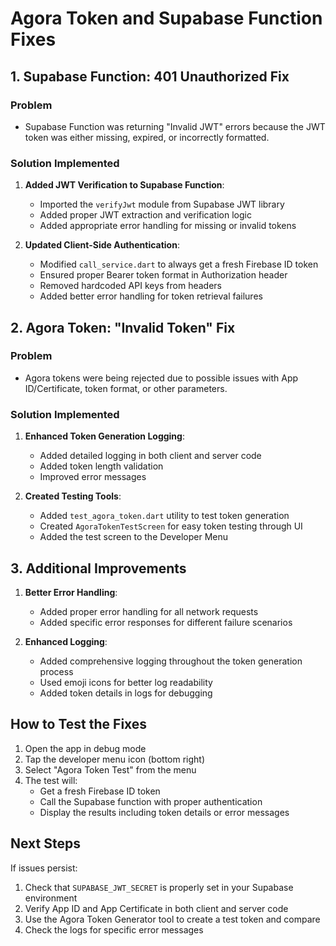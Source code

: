 # Agora Token and Supabase Function Fixes

## 1. Supabase Function: 401 Unauthorized Fix

### Problem
- Supabase Function was returning "Invalid JWT" errors because the JWT token was either missing, expired, or incorrectly formatted.

### Solution Implemented
1. **Added JWT Verification to Supabase Function**:
   - Imported the `verifyJwt` module from Supabase JWT library
   - Added proper JWT extraction and verification logic
   - Added appropriate error handling for missing or invalid tokens

2. **Updated Client-Side Authentication**:
   - Modified `call_service.dart` to always get a fresh Firebase ID token
   - Ensured proper Bearer token format in Authorization header
   - Removed hardcoded API keys from headers
   - Added better error handling for token retrieval failures

## 2. Agora Token: "Invalid Token" Fix

### Problem
- Agora tokens were being rejected due to possible issues with App ID/Certificate, token format, or other parameters.

### Solution Implemented
1. **Enhanced Token Generation Logging**:
   - Added detailed logging in both client and server code
   - Added token length validation
   - Improved error messages

2. **Created Testing Tools**:
   - Added `test_agora_token.dart` utility to test token generation
   - Created `AgoraTokenTestScreen` for easy token testing through UI
   - Added the test screen to the Developer Menu

## 3. Additional Improvements

1. **Better Error Handling**:
   - Added proper error handling for all network requests
   - Added specific error responses for different failure scenarios

2. **Enhanced Logging**:
   - Added comprehensive logging throughout the token generation process
   - Used emoji icons for better log readability
   - Added token details in logs for debugging

## How to Test the Fixes

1. Open the app in debug mode
2. Tap the developer menu icon (bottom right)
3. Select "Agora Token Test" from the menu
4. The test will:
   - Get a fresh Firebase ID token
   - Call the Supabase function with proper authentication
   - Display the results including token details or error messages

## Next Steps

If issues persist:
1. Check that `SUPABASE_JWT_SECRET` is properly set in your Supabase environment
2. Verify App ID and App Certificate in both client and server code
3. Use the Agora Token Generator tool to create a test token and compare
4. Check the logs for specific error messages 
